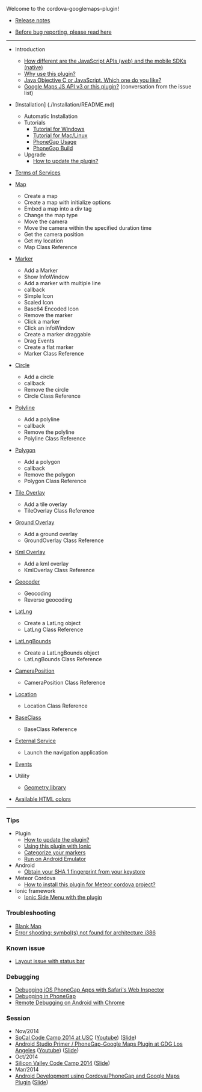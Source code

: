 Welcome to the cordova-googlemaps-plugin!

* [Release notes](./Release-Notes.md)

* [Before bug reporting, please read here](./Before-bug-reporting.md)

---
* Introduction
  * [How different are the JavaScript APIs (web) and the mobile SDKs (native)](./How-different-are-the-JS-APIs-and-the-mobile-SDKs/README.md)
  * [Why use this plugin?](./Why-use-this-plugin/README.md)
  * [Java Objective C or JavaScript. Which one do you like?](https://github.com/mapsplugin/cordova-plugin-googlemaps/wiki/Java_ObjectiveC-or-JS/README.md)
  * [Google Maps JS API v3 or this plugin?](https://github.com/mapsplugin/cordova-plugin-googlemaps/issues/184) (conversation from the issue list)
* [Installation] (./Installation/README.md)
  * Automatic Installation
  * Tutorials
    * [Tutorial for Windows](./Installation/windows/cli/README.md)
    * [Tutorial for Mac/Linux](./Installation/macosx/README.md)
    * [PhoneGap Usage](./Installation/phonegap/README.md)
    * [PhoneGap Build](./Installation/phonegap-build/README.md)
  * Upgrade
    * [How to update the plugin?](./How-to-upgrade-the-plugin/README.md)
* [Terms of Services](./Terms-of-Services/README.md)
* [Map](./class/Map/README.md)
  * Create a map
  * Create a map with initialize options
  * Embed a map into a div tag
  * Change the map type
  * Move the camera
  * Move the camera within the specified duration time
  * Get the camera position
  * Get my location
  * Map Class Reference
* [Marker](./class/Marker/README.md)
  * Add a Marker
  * Show InfoWindow
  * Add a marker with multiple line
  * callback
  * Simple Icon
  * Scaled Icon
  * Base64 Encoded Icon
  * Remove the marker
  * Click a marker
  * Click an infoWindow
  * Create a marker draggable
  * Drag Events
  * Create a flat marker
  * Marker Class Reference
* [Circle](./Circle/README.md)
  * Add a circle
  * callback
  * Remove the circle
  * Circle Class Reference
* [Polyline](./Polyline/README.md)
  * Add a polyline
  * callback
  * Remove the polyline
  * Polyline Class Reference
* [Polygon](./Polygon/README.md)
  * Add a polygon
  * callback
  * Remove the polygon
  * Polygon Class Reference
* [Tile Overlay](./TileOverlay/README.md)
  * Add a tile overlay
  * TileOverlay Class Reference
* [Ground Overlay](./GroundOverlay/README.md)
  * Add a ground overlay
  * GroundOverlay Class Reference
* [Kml Overlay](./KmlOverlay/README.md)
  * Add a kml overlay
  * KmlOverlay Class Reference
* [Geocoder](./Geocoder/README.md)
  * Geocoding
  * Reverse geocoding
* [LatLng](./LatLng/README.md)
  * Create a LatLng object
  * LatLng Class Reference
* [LatLngBounds](./LatLngBounds/README.md)
  * Create a LatLngBounds object
  * LatLngBounds Class Reference
* [CameraPosition](./CameraPosition/README.md)
  * CameraPosition Class Reference
* [Location](./Location/README.md)
  * Location Class Reference
* [BaseClass](./BaseClass/README.md)
  * BaseClass Reference
* [External Service](./External-Service/README.md)
  * Launch the navigation application

* [Events](./Events/README.md)


* Utility
  * [Geometry library](../Geometry-Library/README.md)

* [Available HTML colors](../Available-HTML-colors/README.md)
***

### Tips
- Plugin
  * [How to update the plugin?](../How-to-upgrade-the-plugin/README.md)
  * [Using this plugin with Ionic](http://forum.ionicframework.com/t/using-google-maps-cordova-plugin/4456/5)
  * [Categorize your markers](../Categorize-your-markers/README.md)
  * [Run on Android Emulator](../Android-Emulator/README.md)
- Android
  * [Obtain your SHA 1 fingerprint from your keystore](./Obtain-your-SHA-1-fingerprint-from-your-keystore/README.md)
- Meteor Cordova
  * [How to install this plugin for Meteor cordova project?](https://github.com/mapsplugin/cordova-plugin-googlemaps/issues/307)
- Ionic framework
  * [Ionic Side Menu with the plugin](Ionic-Side-Menu-with-the-plugin/README.md)

### Troubleshooting
* [Blank Map](./TroubleShooting/Blank-Map/README.md)
* [Error shooting: symbol(s) not found for architecture i386](./TroubleShooting/Error-shooting-symbol-not-found-for-architecture-i386/README.md)

### Known issue
* [Layout issue with status bar](https://github.com/mapsplugin/cordova-plugin-googlemaps/issues/242)

### Debugging
* [Debugging iOS PhoneGap Apps with Safari's Web Inspector](http://phonegap-tips.com/articles/debugging-ios-phonegap-apps-with-safaris-web-inspector.html)
* [Debugging in PhoneGap ](https://github.com/phonegap/phonegap/wiki/Debugging-in-PhoneGap)
* [Remote Debugging on Android with Chrome](https://developer.chrome.com/devtools/docs/remote-debugging)

### Session
* Nov/2014
 * [SoCal Code Camp 2014 at USC](http://www.socalcodecamp.com/socalcodecamp/session.aspx?sid=f33d9065-3a84-4e90-94e4-ec80e6a738d0) ([Youtube](https://www.youtube.com/watch?v=qdtRR14TRZI)) ([Slide](https://www.bunkr.me/wf9a5m75/phonegap-android-ios-google-maps-plugin-copie-1))
 * [Android Studio Primer / PhoneGap-Google Maps Plugin at GDG Los Angeles](http://www.meetup.com/gdg-la/events/217741032/) ([Youtube](https://www.youtube.com/watch?v=Vx8UHajedD0)) ([Slide](https://www.bunkr.me/wf9a5m75/phonegap-android-ios-google-maps-plugin-copie))
* Oct/2014
 * [Silicon Valley Code Camp 2014](http://www.siliconvalley-codecamp.com/Session/2014/phonegap-androidios-google-maps-plugin) ([Slide](https://www.bunkr.me/p/0b8d477d0841d2a3b01e66e69ab6a121))
* Mar/2014
 * [Android Development using Cordova/PhoneGap and Google Maps Plugin](http://www.meetup.com/gdg-la/events/166247812/) ([Slide](https://docs.google.com/presentation/d/1X1Y684skZb16p9PX9XQ2oOvkIO-cCXXdb7q5jQxis18/))
